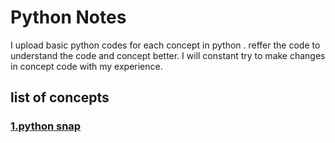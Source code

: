  <h1>Python Notes</h1>
I upload basic python codes for each concept in python .
reffer the code to understand the code and concept better.
I will constant try to make changes in concept code with my experience.
<h2>list of concepts</h2>
<h3><a href="https://github.com/asaikiran1999/python/blob/main/python_snap.ipynb">1.python snap<a></h3>
